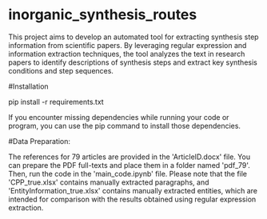 # inorganic_synthesis_routes
This project aims to develop an automated tool for extracting synthesis step information from scientific papers. By leveraging regular expression and information extraction techniques, the tool analyzes the text in research papers to identify descriptions of synthesis steps and extract key synthesis conditions and step sequences.

#Installation

pip install -r requirements.txt

If you encounter missing dependencies while running your code or program, you can use the pip command to install those dependencies. 

#Data Preparation: 

The references for 79 articles are provided in the 'ArticleID.docx' file. You can prepare the PDF full-texts and place them in a folder named 'pdf_79'. Then, run the code in the 'main_code.ipynb' file. Please note that the file 'CPP_true.xlsx' contains manually extracted paragraphs, and 'EntityInformation_true.xlsx' contains manually extracted entities, which are intended for comparison with the results obtained using regular expression extraction.
